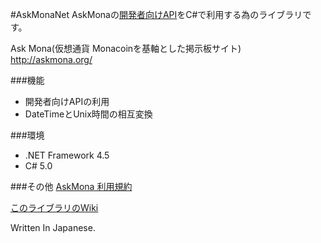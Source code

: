#AskMonaNet
AskMonaの[開発者向けAPI](http://askmona.org/developers)をC#で利用する為のライブラリです。

Ask Mona(仮想通貨 Monacoinを基軸とした掲示板サイト)  
http://askmona.org/

###機能
- 開発者向けAPIの利用
- DateTimeとUnix時間の相互変換

###環境
- .NET Framework 4.5
- C# 5.0

###その他
[AskMona 利用規約](http://askmona.org/about#tos)

[このライブラリのWiki](https://github.com/AtKey/AskMonaNet/wiki)

Written In Japanese.
